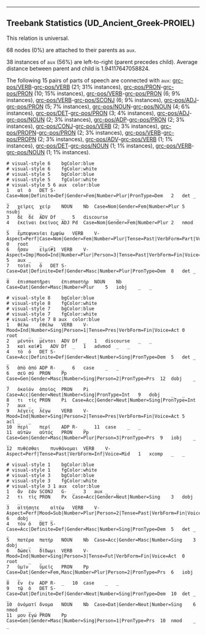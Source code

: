 

--------------------------------------------------------------------------------

## Treebank Statistics (UD_Ancient_Greek-PROIEL)

This relation is universal.

68 nodes (0%) are attached to their parents as `aux`.

38 instances of `aux` (56%) are left-to-right (parent precedes child).
Average distance between parent and child is 1.94117647058824.

The following 15 pairs of parts of speech are connected with `aux`: [grc-pos/VERB]()-[grc-pos/VERB]() (21; 31% instances), [grc-pos/PRON]()-[grc-pos/PRON]() (10; 15% instances), [grc-pos/VERB]()-[grc-pos/PRON]() (6; 9% instances), [grc-pos/VERB]()-[grc-pos/SCONJ]() (6; 9% instances), [grc-pos/ADJ]()-[grc-pos/PRON]() (5; 7% instances), [grc-pos/NOUN]()-[grc-pos/NOUN]() (4; 6% instances), [grc-pos/DET]()-[grc-pos/PRON]() (3; 4% instances), [grc-pos/ADJ]()-[grc-pos/NOUN]() (2; 3% instances), [grc-pos/ADP]()-[grc-pos/PRON]() (2; 3% instances), [grc-pos/CONJ]()-[grc-pos/VERB]() (2; 3% instances), [grc-pos/PROPN]()-[grc-pos/PRON]() (2; 3% instances), [grc-pos/VERB]()-[grc-pos/PROPN]() (2; 3% instances), [grc-pos/ADV]()-[grc-pos/VERB]() (1; 1% instances), [grc-pos/DET]()-[grc-pos/NOUN]() (1; 1% instances), [grc-pos/VERB]()-[grc-pos/NOUN]() (1; 1% instances).


~~~ conllu
# visual-style 6	bgColor:blue
# visual-style 6	fgColor:white
# visual-style 5	bgColor:blue
# visual-style 5	fgColor:white
# visual-style 5 6 aux	color:blue
1	αἱ	ὁ	DET	S-	Case=Nom|Definite=Def|Gender=Fem|Number=Plur|PronType=Dem	2	det	_	_
2	χεῖρες	χείρ	NOUN	Nb	Case=Nom|Gender=Fem|Number=Plur	5	nsubj	_	_
3	δὲ	δέ	ADV	Df	_	5	discourse	_	_
4	ἐκεῖναι	ἐκεῖνος	ADJ	Pd	Case=Nom|Gender=Fem|Number=Plur	2	nmod	_	_
5	ἐμπεφυκυῖαι	ἐμφύω	VERB	V-	Aspect=Perf|Case=Nom|Gender=Fem|Number=Plur|Tense=Past|VerbForm=Part|Voice=Act	0	root	_	_
6	ἦσαν	εἰμί#1	VERB	V-	Aspect=Imp|Mood=Ind|Number=Plur|Person=3|Tense=Past|VerbForm=Fin|Voice=Act	5	aux	_	_
7	τοῖσι	ὁ	DET	S-	Case=Dat|Definite=Def|Gender=Masc|Number=Plur|PronType=Dem	8	det	_	_
8	ἐπισπαστῆρσι	ἐπισπαστήρ	NOUN	Nb	Case=Dat|Gender=Masc|Number=Plur	5	iobj	_	_

~~~


~~~ conllu
# visual-style 8	bgColor:blue
# visual-style 8	fgColor:white
# visual-style 7	bgColor:blue
# visual-style 7	fgColor:white
# visual-style 7 8 aux	color:blue
1	θέλω	ἐθέλω	VERB	V-	Mood=Ind|Number=Sing|Person=1|Tense=Pres|VerbForm=Fin|Voice=Act	0	root	_	_
2	μέντοι	μέντοι	ADV	Df	_	1	discourse	_	_
3	καὶ	καί#1	ADV	Df	_	1	advmod	_	_
4	τὸ	ὁ	DET	S-	Case=Acc|Definite=Def|Gender=Neut|Number=Sing|PronType=Dem	5	det	_	_
5	ἀπὸ	ἀπό	ADP	R-	_	6	case	_	_
6	σεῦ	σύ	PRON	Pp	Case=Gen|Gender=Masc|Number=Sing|Person=2|PronType=Prs	12	dobj	_	_
7	ὁκοῖόν	ὁποῖος	PRON	Pi	Case=Acc|Gender=Neut|Number=Sing|PronType=Int	9	dobj	_	_
8	τι	τίς	PRON	Pi	Case=Acc|Gender=Neut|Number=Sing|PronType=Int	7	aux	_	_
9	λέγεις	λέγω	VERB	V-	Mood=Ind|Number=Sing|Person=2|Tense=Pres|VerbForm=Fin|Voice=Act	5	acl	_	_
10	περὶ	περί	ADP	R-	_	11	case	_	_
11	αὐτῶν	αὐτός	PRON	Pp	Case=Gen|Gender=Masc|Number=Plur|Person=3|PronType=Prs	9	iobj	_	_
12	πυθέσθαι	πυνθάνομαι	VERB	V-	Aspect=Perf|Tense=Past|VerbForm=Inf|Voice=Mid	1	xcomp	_	_

~~~


~~~ conllu
# visual-style 1	bgColor:blue
# visual-style 1	fgColor:white
# visual-style 3	bgColor:blue
# visual-style 3	fgColor:white
# visual-style 3 1 aux	color:blue
1	ἄν	ἐάν	SCONJ	G-	_	3	aux	_	_
2	τι	τὶς	PRON	Px	Case=Acc|Gender=Neut|Number=Sing	3	dobj	_	_
3	αἰτήσητε	αἰτέω	VERB	V-	Aspect=Perf|Mood=Sub|Number=Plur|Person=2|Tense=Past|VerbForm=Fin|Voice=Act	6	dobj	_	_
4	τὸν	ὁ	DET	S-	Case=Acc|Definite=Def|Gender=Masc|Number=Sing|PronType=Dem	5	det	_	_
5	πατέρα	πατήρ	NOUN	Nb	Case=Acc|Gender=Masc|Number=Sing	3	dobj	_	_
6	δώσει	δίδωμι	VERB	V-	Mood=Ind|Number=Sing|Person=3|Tense=Fut|VerbForm=Fin|Voice=Act	0	root	_	_
7	ὑμῖν	ὑμεῖς	PRON	Pp	Case=Dat|Gender=Fem,Masc|Number=Plur|Person=2|PronType=Prs	6	iobj	_	_
8	ἐν	ἐν	ADP	R-	_	10	case	_	_
9	τῷ	ὁ	DET	S-	Case=Dat|Definite=Def|Gender=Neut|Number=Sing|PronType=Dem	10	det	_	_
10	ὀνόματί	ὄνομα	NOUN	Nb	Case=Dat|Gender=Neut|Number=Sing	6	nmod	_	_
11	μου	ἐγώ	PRON	Pp	Case=Gen|Gender=Masc|Number=Sing|Person=1|PronType=Prs	10	nmod	_	_

~~~


